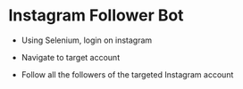 # Instagram Follower Bot

- Using Selenium, login on instagram

- Navigate to target account

- Follow all the followers of the targeted Instagram account
